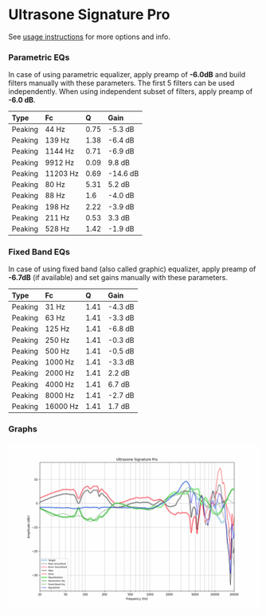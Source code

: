 # Ultrasone Signature Pro
See [usage instructions](https://github.com/jaakkopasanen/AutoEq#usage) for more options and info.

### Parametric EQs
In case of using parametric equalizer, apply preamp of **-6.0dB** and build filters manually
with these parameters. The first 5 filters can be used independently.
When using independent subset of filters, apply preamp of **-6.0 dB**.

| Type    | Fc       |    Q | Gain     |
|:--------|:---------|:-----|:---------|
| Peaking | 44 Hz    | 0.75 | -5.3 dB  |
| Peaking | 139 Hz   | 1.38 | -6.4 dB  |
| Peaking | 1144 Hz  | 0.71 | -6.9 dB  |
| Peaking | 9912 Hz  | 0.09 | 9.8 dB   |
| Peaking | 11203 Hz | 0.69 | -14.6 dB |
| Peaking | 80 Hz    | 5.31 | 5.2 dB   |
| Peaking | 88 Hz    | 1.6  | -4.0 dB  |
| Peaking | 198 Hz   | 2.22 | -3.9 dB  |
| Peaking | 211 Hz   | 0.53 | 3.3 dB   |
| Peaking | 528 Hz   | 1.42 | -1.9 dB  |

### Fixed Band EQs
In case of using fixed band (also called graphic) equalizer, apply preamp of **-6.7dB**
(if available) and set gains manually with these parameters.

| Type    | Fc       |    Q | Gain    |
|:--------|:---------|:-----|:--------|
| Peaking | 31 Hz    | 1.41 | -4.3 dB |
| Peaking | 63 Hz    | 1.41 | -3.3 dB |
| Peaking | 125 Hz   | 1.41 | -6.8 dB |
| Peaking | 250 Hz   | 1.41 | -0.3 dB |
| Peaking | 500 Hz   | 1.41 | -0.5 dB |
| Peaking | 1000 Hz  | 1.41 | -3.3 dB |
| Peaking | 2000 Hz  | 1.41 | 2.2 dB  |
| Peaking | 4000 Hz  | 1.41 | 6.7 dB  |
| Peaking | 8000 Hz  | 1.41 | -2.7 dB |
| Peaking | 16000 Hz | 1.41 | 1.7 dB  |

### Graphs
![](./Ultrasone%20Signature%20Pro.png)